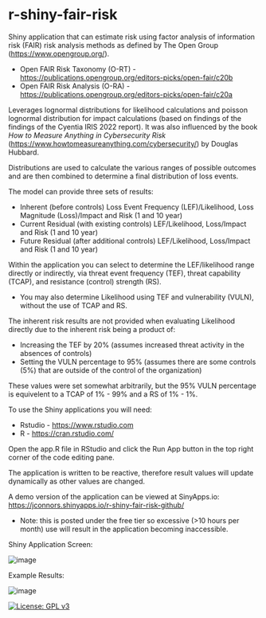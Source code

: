 # r-shiny-fair-risk
Shiny application that can estimate risk using factor analysis of information risk (FAIR) risk analysis methods as defined by The Open Group (https://www.opengroup.org/).

 - Open FAIR Risk Taxonomy (O-RT) - https://publications.opengroup.org/editors-picks/open-fair/c20b
 - Open FAIR Risk Analysis (O-RA) - https://publications.opengroup.org/editors-picks/open-fair/c20a

Leverages lognormal distributions for likelihood calculations and poisson lognormal distribution for impact calculations (based on findings of the findings of the Cyentia IRIS 2022 report). It was also influenced by the book _How to Measure Anything in Cybersecurity Risk_ (https://www.howtomeasureanything.com/cybersecurity/) by Douglas Hubbard.

Distributions are used to calculate the various ranges of possible outcomes and are then combined to determine a final distribution of loss events.

The model can provide three sets of results:
  - Inherent (before controls) Loss Event Frequency (LEF)/Likelihood, Loss Magnitude (Loss)/Impact and Risk (1 and 10 year)
  - Current Residual (with existing controls) LEF/Likelihood, Loss/Impact and Risk (1 and 10 year)
  - Future Residual (after additional controls) LEF/Likelihood, Loss/Impact and Risk (1 and 10 year)

Within the application you can select to determine the LEF/likelihood range directly or indirectly, via threat event frequency (TEF), threat capability (TCAP), and resistance (control) strength (RS).
  - You may also determine Likelihood using TEF and vulnerability (VULN), without the use of TCAP and RS.

The inherent risk results are not provided when evaluating Likelihood directly due to the inherent risk being a product of:
  - Increasing the TEF by 20% (assumes increased threat activity in the absences of controls)
  - Setting the VULN percentage to 95% (assumes there are some controls (5%) that are outside of the control of the organization)

These values were set somewhat arbitrarily, but the 95% VULN percentage is equivelent to a TCAP of 1% - 99% and a RS of 1% - 1%.

To use the Shiny applications you will need:
  - Rstudio - https://www.rstudio.com
  - R - https://cran.rstudio.com/

Open the app.R file in RStudio and click the Run App button in the top right corner of the code editing pane.

The application is written to be reactive, therefore result values will update dynamically as other values are changed.

A demo version of the application can be viewed at SinyApps.io: https://jconnors.shinyapps.io/r-shiny-fair-risk-github/
- Note: this is posted under the free tier so excessive (>10 hours per month) use will result in the application becoming inaccessible.

Shiny Application Screen:

![image](https://user-images.githubusercontent.com/79239127/129280878-405b9b71-3613-4940-ab23-e64cd6e26f3e.png)

Example Results:

![image](https://user-images.githubusercontent.com/79239127/129367704-1c4d4c6e-df8e-4923-8851-cec023059f9c.png)

[![License: GPL v3](https://img.shields.io/badge/License-GPLv3-blue.svg)](https://www.gnu.org/licenses/gpl-3.0)
